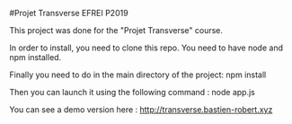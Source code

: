 #Projet Transverse EFREI P2019

This project was done for the "Projet Transverse" course.

In order to install, you need to clone this repo. You need to have node and npm installed.

Finally you need to do in the main directory of the project:
npm install

Then you can launch it using the following command :
node app.js

You can see a demo version here : http://transverse.bastien-robert.xyz
